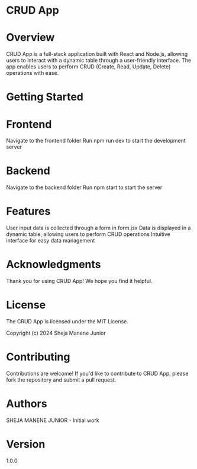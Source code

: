 # CRUD App
# Overview
CRUD App is a full-stack application built with React and Node.js, allowing users to interact with a dynamic table through a user-friendly interface. The app enables users to perform CRUD (Create, Read, Update, Delete) operations with ease.

# Getting Started
# Frontend
Navigate to the frontend folder
Run npm run dev to start the development server
# Backend
Navigate to the backend folder
Run npm start to start the server
# Features
User input data is collected through a form in form.jsx
Data is displayed in a dynamic table, allowing users to perform CRUD operations
Intuitive interface for easy data management
# Acknowledgments
Thank you for using CRUD App! We hope you find it helpful.

# License
The CRUD App is licensed under the MIT License.

Copyright (c) 2024 Sheja Manene Junior

# Contributing
Contributions are welcome! If you'd like to contribute to CRUD App, please fork the repository and submit a pull request.

# Authors
SHEJA MANENE JUNIOR - Initial work
# Version
1.0.0